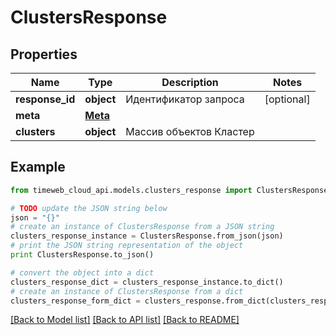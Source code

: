 # ClustersResponse


## Properties
Name | Type | Description | Notes
------------ | ------------- | ------------- | -------------
**response_id** | **object** | Идентификатор запроса | [optional] 
**meta** | [**Meta**](Meta.md) |  | 
**clusters** | **object** | Массив объектов Кластер | 

## Example

```python
from timeweb_cloud_api.models.clusters_response import ClustersResponse

# TODO update the JSON string below
json = "{}"
# create an instance of ClustersResponse from a JSON string
clusters_response_instance = ClustersResponse.from_json(json)
# print the JSON string representation of the object
print ClustersResponse.to_json()

# convert the object into a dict
clusters_response_dict = clusters_response_instance.to_dict()
# create an instance of ClustersResponse from a dict
clusters_response_form_dict = clusters_response.from_dict(clusters_response_dict)
```
[[Back to Model list]](../README.md#documentation-for-models) [[Back to API list]](../README.md#documentation-for-api-endpoints) [[Back to README]](../README.md)


